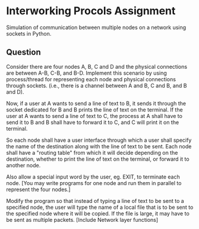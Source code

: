 # Interworking Procols Assignment

Simulation of communication between multiple nodes on a network using sockets in Python.

## Question

Consider there are four nodes A, B, C and D and the physical connections are between A-B, C-B, and B-D. Implement this scenario by using process/thread for representing each node and physical connections through sockets. (i.e., there is a channel between A and B, C and B, and B and D).

Now, if a user at A wants to send a line of text to B, it sends it through the socket dedicated for B and B prints the line of text on the terminal. If the user at A wants to send a line of text to C, the process at A shall have to send it to B and B shall have to forward it to C, and C will print it on the terminal.

So each node shall have a user interface through which a user shall specify the name of the destination along with the line of text to be sent. Each node shall have a "routing table" from which it will decide depending on the destination, whether to print the line of text on the terminal, or forward it to another node.

Also allow a special input word by the user, eg. EXIT, to terminate each node. [You may write programs for one node and run them in parallel to represent the four nodes.]

Modify the program so that instead of typing a line of text to be sent to a specified node, the user will type the name of a local file that is to be sent to the specified node where it will be copied. If the file is large, it may have to be sent as multiple packets. [Include Network layer functions]
